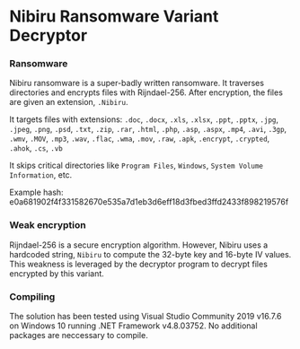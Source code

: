 # Nibiru Ransomware Variant Decryptor

### Ransomware

Nibiru ransomware is a super-badly written ransomware. It traverses directories and encrypts files with Rijndael-256. After encryption, the files are given an extension, `.Nibiru`.

It targets files with extensions: `.doc`, `.docx`, `.xls`, `.xlsx`, `.ppt`, `.pptx`, `.jpg`, `.jpeg`, `.png`, `.psd`, `.txt`, `.zip`, `.rar`, `.html`, `.php`, `.asp`, `.aspx`, `.mp4`, `.avi`, `.3gp`, `.wmv`, `.MOV`, `.mp3`, `.wav`, `.flac`, `.wma`, `.mov`, `.raw`, `.apk`, `.encrypt`, `.crypted`, `.ahok`, `.cs`, `.vb`

It skips critical directories like `Program Files`, `Windows`, `System Volume Information`, etc.

Example hash: e0a681902f4f331582670e535a7d1eb3d6eff18d3fbed3ffd2433f898219576f

### Weak encryption

Rijndael-256 is a secure encryption algorithm. However, Nibiru uses a hardcoded string, `Nibiru` to compute the 32-byte key and 16-byte IV values. This weakness is leveraged by the decryptor program to decrypt files encrypted by this variant.

### Compiling

The solution has been tested using Visual Studio Community 2019 v16.7.6 on Windows 10 running .NET Framework v4.8.03752. No additional packages are neccessary to compile.